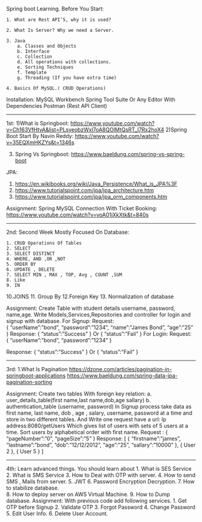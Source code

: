 Spring boot Learning.
Before You Start:

    1. What are Rest API’S, why it is used?
    
    2. What Is Server? Why we need a Server.
    
    3. Java
        a. Classes and Objects
        b. Interface
        c. Collection
        d. All operations with collections.
        e. Sorting Techniques
        f. Template
        g. Threading (If you have extra time)
	
    4. Basics Of MySQL.( CRUD Operations)


Installation:
MySQL Workbench
Spring Tool Suite Or Any Editor With Dependencies
Postman (Rest API Client)

----------------------------------------------------------------------------------------------------------------------------------------
1st:
1)What is Springboot:
https://www.youtube.com/watch?v=Ch163VfHtvA&list=PLsyeobzWxl7oA8QOlMtQsRT_I7Rx2hoX4
2)Spring Boot Start By Navin Reddy:
https://www.youtube.com/watch?v=35EQXmHKZYs&t=1346s

3) Spring Vs Springboot:
 https://www.baeldung.com/spring-vs-spring-boot

JPA:
1) https://en.wikibooks.org/wiki/Java_Persistence/What_is_JPA%3F
2) https://www.tutorialspoint.com/jpa/jpa_architecture.htm
3) https://www.tutorialspoint.com/jpa/jpa_orm_components.htm


Assignment:
Spring MySQL Connection With Ticket Booking:
https://www.youtube.com/watch?v=voA01jXkXtk&t=840s

----------------------------------------------------------------------------------------------------------------------------------------
2nd:
Second Week Mostly Focused On Database:

    1. CRUD Operations Of Tables
    2. SELECT
    3. SELECT DISTINCT
    4. WHERE, AND ,OR ,NOT
    5. ORDER BY
    6. UPDATE , DELETE
    7. SELECT MIN , MAX , TOP, Avg , COUNT ,SUM
    8. Like
    9. IN
10.JOINS
11. Group By
12.Foreign Key
13. Normalization of database

Assignment:
Create Table with student details  username, password, name,age.
Write Models,Services,Repositories and controller for login and signup with database.
For Signup:
Request: 	
{
	“userName”:”bond”,
	“password”:”1234”,
	“name”:”James Bond”,
	“age”:”25”
}
Response: 
{
	“status”:”Success”
}
		Or
{
	“status”:”Fail”
}
For Login:
Request:  
{
  “userName”:”bond”,
	“password”:”1234”
}



Response: 
{
  “status”:”Success”
}
		Or
{
  “status”:”Fail”
}

----------------------------------------------------------------------------------------------------------------------------------------
3rd:
1.What Is Pagination
https://dzone.com/articles/pagination-in-springboot-applications
https://www.baeldung.com/spring-data-jpa-pagination-sorting

Assignment:
Create two tables With foreign key relation:
    a. user_details_table(first name,last name,dob,age sallary)
    b. authentication_table (username, password)
In Signup process take data as first name, last name, dob , age , salary, username, password at a time and store in two different tables.
And
Write one request have a url: Ip address:8080/getUsers
Which gives list of users with sets of 5 users at a time.
Sort users by alphabetical order with first name.
Request : 
{
		“pageNumber”:”0”,
		“pageSize”:”5”
}
Response:
	[
		{
	    “firstname”:”james”,
	    “lastname”:”bond”,
	    “dob”:”12/12/2012”,
	    “age”:”25”,
	    “sallary”:”10000”
    },
    {
	    User 2
    },
    {
  		User 5
    }
  ]
  
------------------------------------------------------------------------------------------------------------------------------------------------
4th:
Learn advanced things.
You should learn about
    1. What is SES Service
    2. What is SMS Service 
    3. How to Deal with OTP with server.
    4. How to send SMS , Mails from server.
    5. JWT
    6. Password Encryption Decryption.
    7. How to stabilize database.  
    8. How to deploy server on AWS Virtual Machine.
    9. How to Dump database.
Assignment:
With previous code add following services.
    1. Get OTP before Signup
    2. Validate OTP
    3. Forgot Password
    4. Change Password
    5. Edit User Info.
    6. Delete User Account.


